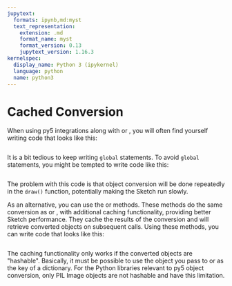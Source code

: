 ```yaml
---
jupytext:
  formats: ipynb,md:myst
  text_representation:
    extension: .md
    format_name: myst
    format_version: 0.13
    jupytext_version: 1.16.3
kernelspec:
  display_name: Python 3 (ipykernel)
  language: python
  name: python3
---
```


# Cached Conversion

When using py5 integrations along with [](/reference/sketch_convert_shape) or [](/reference/sketch_convert_image), you will often find yourself writing code that looks like this:

```{code-cell} ipython3

```

It is a bit tedious to keep writing `global` statements. To avoid `global` statements, you might be tempted to write code like this:

```{code-cell} ipython3

```

The problem with this code is that object conversion will be done repeatedly in the `draw()` function, potentially making the Sketch run slowly.

As an alternative, you can use the [](/reference/sketch_convert_cached_shape) or [](/reference/sketch_convert_cached_image) methods. These methods do the same conversion as [](/reference/sketch_convert_shape) or [](/reference/sketch_convert_image), with additional caching functionality, providing better Sketch performance. They cache the results of the conversion and will retrieve converted objects on subsequent calls. Using these methods, you can write code that looks like this:

```{code-cell} ipython3

```

The caching functionality only works if the converted objects are "hashable". Basically, it must be possible to use the object you pass to [](/reference/sketch_convert_shape) or [](/reference/sketch_convert_image) as the key of a dictionary. For the Python libraries relevant to py5 object conversion, only PIL Image objects are not hashable and have this limitation.
